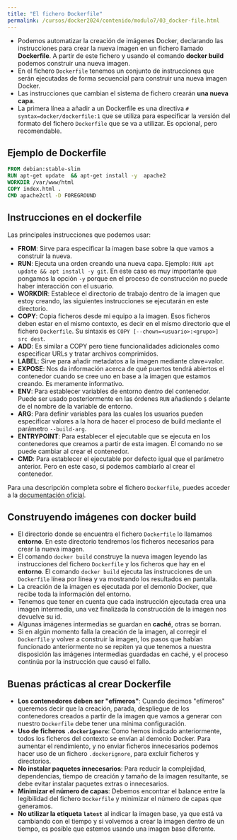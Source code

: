 ```yaml
---
title: "El fichero Dockerfile"
permalink: /cursos/docker2024/contenido/modulo7/03_docker-file.html
---
```


* Podemos automatizar la creación de imágenes Docker, declarando las instrucciones para crear la nueva imagen en un fichero llamado **Dockerfile**. A partir de este fichero y usando el comando **docker build** podemos construir una nueva imagen.
* En el fichero `Dockerfile` tenemos un conjunto de instrucciones que serán ejecutadas de forma secuencial para construir una nueva imagen Docker. 
* Las instrucciones que cambian el sistema de fichero crearán **una nueva capa**.
* La primera línea a añadir a un Dockerfile es una directiva `# syntax=docker/dockerfile:1` que se utiliza para especificar la versión del formato del fichero `Dockerfile` que se va a utilizar. Es opcional, pero recomendable.

## Ejemplo de Dockerfile

```Dockerfile
FROM debian:stable-slim
RUN apt-get update  && apt-get install -y  apache2 
WORKDIR /var/www/html
COPY index.html .
CMD apache2ctl -D FOREGROUND
```

## Instrucciones en el dockerfile

Las principales instrucciones que podemos usar:

* **FROM**: Sirve para especificar la imagen base sobre la que vamos a construir la nueva.
* **RUN**: Ejecuta una orden creando una nueva capa.  Ejemplo: `RUN apt update && apt install -y git`. En este caso es muy importante que pongamos la opción `-y` porque en el proceso de construcción no puede haber interacción con el usuario.
* **WORKDIR**: Establece el directorio de trabajo dentro de la imagen que estoy creando, las siguientes instrucciones se ejecutarán en este directorio.
* **COPY**: Copia ficheros desde mi equipo a la imagen. Esos ficheros deben estar en el mismo contexto, es decir en el mismo directorio que el fichero `Dockerfile`. Su sintaxis es `COPY [--chown=<usuario>:<grupo>] src dest`. 
* **ADD**: Es similar a COPY pero tiene funcionalidades adicionales como especificar URLs  y tratar archivos comprimidos.
* **LABEL**: Sirve para añadir metadatos a la imagen mediante clave=valor.
* **EXPOSE**: Nos da información acerca de qué puertos tendrá abiertos el contenedor cuando se cree uno en base a la imagen que estamos creando. Es meramente informativo.  
* **ENV**: Para establecer variables de entorno dentro del contenedor. Puede ser usado posteriormente en las órdenes `RUN` añadiendo `$` delante de el nombre de la variable de entorno. 
* **ARG**: Para definir variables para las cuales los usuarios pueden especificar valores a la hora de hacer el proceso de build mediante el parámetro  `--build-arg`. 
* **ENTRYPOINT**: Para establecer el ejecutable que se ejecuta en los contenedores que creamos a partir de esta imagen. El comando no se puede cambiar al crear el contenedor.
* **CMD**: Para establecer el ejecutable por defecto igual que el parámetro anterior. Pero en este caso, si podemos cambiarlo al crear el contenedor.

Para una descripción completa sobre el fichero `Dockerfile`, puedes acceder a la [documentación oficial](https://docs.docker.com/engine/reference/builder/).

## Construyendo imágenes con docker build

* El directorio donde se encuentra el fichero `Dockerfile` lo llamamos **entorno**. En este directorio tendremos los ficheros necesarios para crear la nueva imagen.
* El comando `docker build` construye la nueva imagen leyendo las instrucciones del fichero `Dockerfile` y los ficheros que hay en el **entorno**. El comando `docker build` ejecuta las instrucciones de un `Dockerfile` línea por línea y va mostrando los resultados en pantalla.
* La creación de la imagen es ejecutada por el demonio Docker, que recibe toda la información del entorno. 
* Tenemos que tener en cuenta que cada instrucción ejecutada crea una imagen intermedia, una vez finalizada la construcción de la imagen nos devuelve su id. 
* Algunas imágenes intermedias se guardan en **caché**, otras se borran. 
* Si en algún momento falla la creación de la imagen, al corregir el `Dockerfile` y volver a construir la imagen, los pasos que habían funcionado anteriormente no se repiten ya que tenemos a nuestra disposición las imágenes intermedias guardadas en caché, y el proceso continúa por la instrucción que causó el fallo.

## Buenas prácticas al crear Dockerfile

* **Los contenedores deben ser "efímeros"**: Cuando decimos "efímeros" queremos decir que la creación, parada, despliegue de los contenedores creados a partir de la imagen que vamos a generar con nuestro `Dockerfile` debe tener una mínima configuración.
* **Uso de ficheros `.dockerignore`**: Como hemos indicado anteriormente, todos los ficheros del contexto se envían al demonio Docker. Para aumentar el rendimiento, y no enviar ficheros innecesarios podemos hacer uso de un fichero `.dockerignore`, para excluir ficheros y directorios.
* **No instalar paquetes innecesarios**: Para reducir la complejidad, dependencias, tiempo de creación y tamaño de la imagen resultante, se debe evitar instalar paquetes extras o innecesarios. 
* **Minimizar el número de capas**: Debemos encontrar el balance entre la legibilidad del fichero `Dockerfile` y minimizar el número de capas que generamos.
* **No utilizar la etiqueta `latest`** al indicar la imagen base, ya que está va cambiando con el tiempo y si volvemos a crear la imagen dentro de un tiempo, es posible que estemos usando una imagen base diferente.
